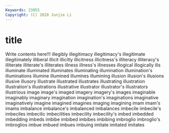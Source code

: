 ```yaml
---
Keywords: 23055
Copyright: (C) 2020 Junjie Li
---
```


# title

Write contents here!!!
illegibly 
illegitimacy 
illegitimacy's
illegitimate 
illegitimately 
illiberal 
illicit 
illicitly 
illicitness 
illicitness's 
illiteracy 
illiteracy's 
illiterate
illiterate's 
illiterates 
illness 
illness's 
illnesses 
illogical 
illogically 
ills 
illuminate 
illuminated
illuminates 
illuminating 
illumination 
illumination's 
illuminations 
illumine 
illumined 
illumines 
illumining 
illusion
illusion's 
illusions 
illusive 
illusory 
illustrate 
illustrated 
illustrates 
illustrating 
illustration 
illustration's
illustrations 
illustrative 
illustrator 
illustrator's 
illustrators 
illustrious 
image 
image's 
imaged 
imagery
imagery's 
images 
imaginable 
imaginably 
imaginary 
imagination 
imagination's 
imaginations 
imaginative 
imaginatively
imagine 
imagined 
imagines 
imaging 
imagining 
imam 
imam's 
imams 
imbalance 
imbalance's
imbalanced 
imbalances 
imbecile 
imbecile's 
imbeciles 
imbecilic 
imbecilities 
imbecility 
imbecility's 
imbed
imbedded 
imbedding 
imbeds 
imbibe 
imbibed 
imbibes 
imbibing 
imbroglio 
imbroglio's 
imbroglios
imbue 
imbued 
imbues 
imbuing 
imitate 
imitated 
imitates 
